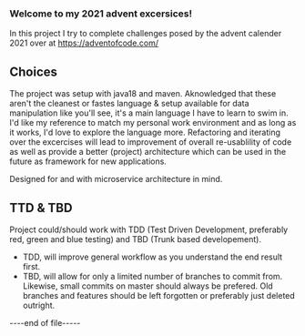 ### Welcome to my 2021 advent excersices! 

In this project I try to complete challenges posed by the advent calender 2021 over at https://adventofcode.com/


## Choices

The project was setup with java18 and maven. Aknowledged that these aren't the cleanest or fastes language & setup available
for data manipulation like you'll see, it's a main language I have to learn to swim in. 
I'd like my reference to match my personal work environment and as long as it works, I'd love to explore the language more. 
Refactoring and iterating over the excercises will lead to improvement of overall re-usablility of code
as well as provide a better (project) architecture which can be used in the future as framework for new applications. 

Designed for and with microservice architecture in mind. 


## TTD & TBD

Project could/should work with TDD (Test Driven Development, preferably red, green and blue testing) and TBD (Trunk based developement). 
  - TDD, will improve general workflow as you understand the end result first. 
  - TBD, will allow for only a limited number of branches to commit from. Likewise, small commits on master should always be prefered. Old branches and features should be left forgotten or preferably just deleted outright. 
  
----end of file-----
